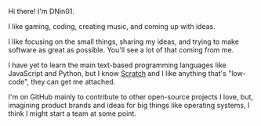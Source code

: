 Hi there! I'm DNin01.

I like gaming, coding, creating music, and coming up with ideas.

I like focusing on the small things, sharing my ideas, and trying to make software as great as possible. You'll see a lot of that coming from me.

I have yet to learn the main text-based programming languages like JavaScript and Python, but I know [Scratch](https://scratch.mit.edu/) and I like anything that's "low-code", they can get me attached.

I'm on GitHub mainly to contribute to other open-source projects I love, but, imagining product brands and ideas for big things like operating systems, I think I might start a team at some point.

